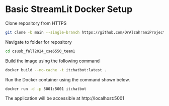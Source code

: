 # Basic StreamLit Docker Setup

Clone repository from HTTPS

```bash
git clone -b main --single-branch https://github.com/DrAlzahraniProjects/csusb_fall2024_cse6550_team1.git
```

Navigate to folder for repository

```bash
cd csusb_fall2024_cse6550_team1
```

Build the image using the following command

```bash
docker build --no-cache -t itchatbot:latest .
```

Run the Docker container using the command shown below.

```bash
docker run -d -p 5001:5001 itchatbot
```

The application will be accessible at http://localhost:5001